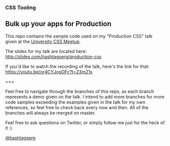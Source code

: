 ### CSS Tooling
## Bulk up your apps for Production

This repo contains the sample code used on my "Production CSS" talk given at the [University CSS Meetup](www.meetup.com/University-CSS-Meetup).

The slides for my talk are located here:
http://slides.com/hashtagserg/production-css

If you'd like to watch the recording of the talk, here's the link for that:
https://youtu.be/or4CYJogDFc?t=23m21s

===

Feel free to navigate through the branches of this repo, as each branch represents a demo given on the talk. I intend to add more branches for more code samples exceeding the examples given in the talk for my own references, so feel free to check back every now and then. All of the branches will always be merged on master.

Feel free to ask questions on Twitter, or simply follow me just for the heck of it :)

[@hashtagserg](https://twitter.com/hashtagserg)
